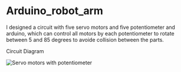 # Arduino_robot_arm

I designed a circuit with five servo motors and five potentiometer and arduino, which can control all motors by each potentiometer to rotate between 5 and 85 degrees to avoide collision between the parts.


Circuit Diagram

![Servo motors with potentiometer](https://user-images.githubusercontent.com/85786699/122657651-3920f100-d16e-11eb-95ba-113bbbee1783.PNG)
